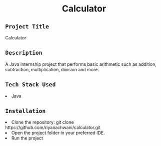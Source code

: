 <h1 align="center">
  <a href="# Calculator"></a>
  Calculator
</h1>

## `Project Title`
Calculator
## `Description`
A Java internship project that performs basic arithmetic such as addition,
subtraction, multiplication, division and more.

## `Tech Stack Used`
<li>Java</li>

## `Installation`
<li>Clone the repository: git clone https://github.com/riyanachwani/calculator.git </li>
<li>Open the project folder in your preferred IDE.</li>
<li>Run the project</li>
